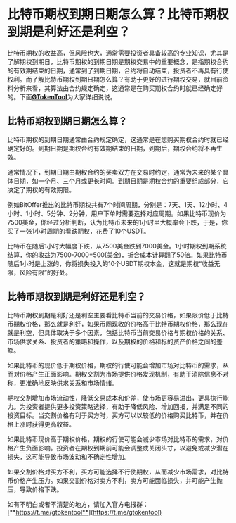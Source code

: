 # 比特币期权到期日期怎么算？比特币期权到期是利好还是利空？

比特币期权的收益高，但风险也大，通常需要投资者具备较高的专业知识，尤其是了解期权到期日，比特币期权的到期日期是期权交易中的重要概念，是指期权合约的有效期结束的日期，通常到了到期日期，合约将自动结束，投资者不再具有行使权利。而了解比特币期权到期日期怎么算？有助于更好的进行期权交易，就目前资料分析来看，其算法由合约规定确定，这通常是在购买期权合约时就已经确定好的。下面[**GTokenTool**](https://www.gtokentool.com)为大家详细说说。

## 比特币期权到期日期怎么算？

比特币期权的到期日期通常由合约规定确定，这通常是在您购买期权合约时就已经确定好的。到期日期是期权合约有效期结束的日期，到期后，期权合约将不再生效。

通常情况下，到期日期由期权合约的买卖双方在交易时约定，通常为未来的某个具体日期，如一个月、三个月或更长时间。到期日期是期权合约的重要组成部分，它决定了期权的有效期限。

例如BitOffer推出的比特币期权共有7个时间周期，分别是：7天、1天、12小时、4小时、1小时、5分钟、2分钟，用户下单时需要选择对应周期。如果比特币现价为7500美金，你经过分析判断，认为比特币未来的1小时里大概率会下跌，于是，你买了一张1小时周期的看跌期权，花费了10个USDT。

比特币在随后1小时大幅度下跌，从7500美金跌到7000美金。1小时期权到期系统结算，你的收益为7500-7000=500(美金)，折合成本计算翻了50倍。如果比特币随后1小时是上涨的，你将损失投入的10个USDT期权本金，这就是期权“收益无限，风险有限”的好处。

## 比特币期权到期是利好还是利空？

比特币期权到期是利好还是利空主要看比特币当前的交易价格，如果限价低于比特币期权价格，那么就是利好，如果币圈现收的价格高于比特币期权价格，那么现在就是利空，但具体取决于多个因素，包括比特币当前交易价格与期权价格的关系、市场供求关系、投资者的策略和操作，以及期权的价格和标的资产价格之间的差额。

如果比特币的现价低于期权价格，期权的行使可能会增加市场对比特币的需求，从而对价格产生正面影响。期权交割为市场提供价格发现机制，有助于消除信息不对称，更准确地反映供求关系和市场情绪。

期权交割增加市场流动性，降低交易成本和价差，使市场更容易进出，更具执行能力。为投资者提供更多投资策略选择，有助于降低风险、增加回报，并满足不同的投资目标。当交割价格有利于买方时，买方可以以较低的价格购买比特币，并在价格上涨时获得更高收益。

如果比特币现价高于期权价格，期权的行使可能会减少市场对比特币的需求，对价格产生负面影响。投资者在期权到期前可能会调整或关闭头寸，以避免或减少潜在损失，这可能导致市场波动和不确定性增加。

如果交割价格对买方不利，买方可能选择不行使期权，从而减少市场需求，对比特币价格产生压力。如果交割价格对卖方不利，卖方可能面临损失，并可能产生抛压，导致价格下跌。

如有不明白或者不清楚的地方，请加入官方电报群：[**https://t.me/gtokentool**](https://t.me/gtokentool)
